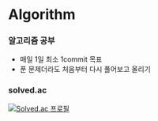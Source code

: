 # Algorithm

### 알고리즘 공부

- 매일 1일 최소 1commit 목표
- 푼 문제더라도 처음부터 다시 풀어보고 올리기



### solved.ac

[![Solved.ac
프로필](http://mazassumnida.wtf/api/v2/generate_badge?boj=9114jin)](https://solved.ac/9114jin) &nbsp;&nbsp;
